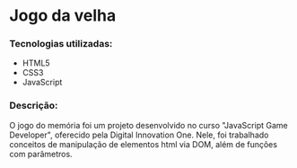 # Jogo da velha
### Tecnologias utilizadas:

 - HTML5
 - CSS3
 - JavaScript

### Descrição:
O jogo do memória foi um projeto desenvolvido no curso "JavaScript Game Developer", oferecido pela Digital Innovation One. Nele, foi trabalhado conceitos de manipulação de elementos html via DOM, além de funções com parâmetros.


